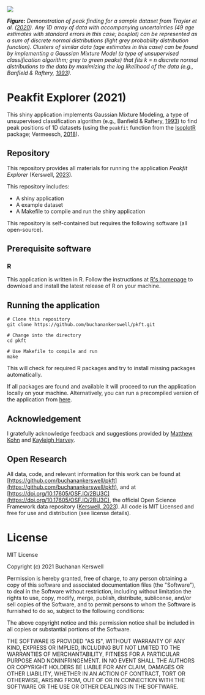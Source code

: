 ![](draft/assets/images/repo-banner.png)

***Figure:*** *Demonstration of peak finding for a sample dataset from Trayler et al. ([2020](https://pubs.geoscienceworld.org/gsa/gsabulletin/article/132/1-2/233/570826/An-improved-approach-to-age-modeling-in-deep-time?casa_token=FGSsojPXafwAAAAA%3aHwyxNEkzCmIkKK-IZ-ZsZxHaN9aKG78eQxBNSiJvCvve9TbXZLkw6quwXF8T2h4Ldxp45jI)). Any 1D array of data with accompanying uncertainties (49 age estimates with standard errors in this case; boxplot) can be represented as a sum of discrete normal distributions (light grey probability distribution function). Clusters of similar data (age estimates in this case) can be found by implementing a Gaussian Mixture Model (a type of unsupervised classification algorithm; grey to green peaks) that fits k = n discrete normal distributions to the data by maximizing the log likelihood of the data (e.g., Banfield & Raftery, [1993](https://www.jstor.org/stable/2532201?casa_token=KkfdXmTuw14AAAAA%3A-YxwRAH3gVUUtXa6ScpyNNGkgzHWZoY926LZHc4_2Qr-S1j3NuGez7hO5ABHNs1dlwek617wtKJurul8bZJnJCFrjsNPMP_oFRRurlZ8-2lMElPoxCWt)).*

# Peakfit Explorer (2021)

This shiny application implements Gaussian Mixture Modeling, a type of unsupervised classification algorithm (e.g., Banfield & Raftery, [1993](https://www.jstor.org/stable/2532201?casa_token=KkfdXmTuw14AAAAA%3A-YxwRAH3gVUUtXa6ScpyNNGkgzHWZoY926LZHc4_2Qr-S1j3NuGez7hO5ABHNs1dlwek617wtKJurul8bZJnJCFrjsNPMP_oFRRurlZ8-2lMElPoxCWt)) to find peak positions of 1D datasets (using the `peakfit` function from the [IsoplotR](https://github.com/pvermees/IsoplotR/) package; Vermeesch, [2018](https://www.sciencedirect.com/science/article/pii/S1674987118300835?via%3Dihub)).


## Repository

This repository provides all materials for running the application *Peakfit Explorer* (Kerswell, [2023](https://doi.org/10.17605/OSF.IO/2BU3C)).

This repository includes:

- A shiny application
- A example dataset
- A Makefile to compile and run the shiny application

This repository is self-contained but requires the following software (all open-source).

## Prerequisite software

### R

This application is written in R. Follow the instructions at [R's homepage](https://www.r-project.org) to download and install the latest release of R on your machine.

## Running the application

```
# Clone this repository
git clone https://github.com/buchanankerswell/pkft.git

# Change into the directory
cd pkft

# Use Makefile to compile and run
make
```

This will check for required R packages and try to install missing packages automatically.

If all packages are found and available it will proceed to run the application locally on your machine. Alternatively, you can run a precompiled version of the application from [here](https://kerswell.shinyapps.io/peak/).

## Acknowledgement

I gratefully acknowledge feedback and suggestions provided by [Matthew Kohn](https://scholar.google.com/citations?user=xSyB1KQAAAAJ&hl=en&oi=ao) and [Kayleigh Harvey](https://www.linkedin.com/in/kayleigh-harvey-phd-98471956).

## Open Research

All data, code, and relevant information for this work can be found at [https://github.com/buchanankerswell/pkft](https://github.com/buchanankerswell/pkft), and at [https://doi.org/10.17605/OSF.IO/2BU3C](https://doi.org/10.17605/OSF.IO/2BU3C), the official Open Science Framework data repository ([Kerswell, 2023](https://doi.org/10.17605/OSF.IO/2BU3C)). All code is MIT Licensed and free for use and distribution (see license details).

# License

MIT License

Copyright (c) 2021 Buchanan Kerswell

Permission is hereby granted, free of charge, to any person obtaining a copy
of this software and associated documentation files (the "Software"), to deal
in the Software without restriction, including without limitation the rights
to use, copy, modify, merge, publish, distribute, sublicense, and/or sell
copies of the Software, and to permit persons to whom the Software is
furnished to do so, subject to the following conditions:

The above copyright notice and this permission notice shall be included in all
copies or substantial portions of the Software.

THE SOFTWARE IS PROVIDED "AS IS", WITHOUT WARRANTY OF ANY KIND, EXPRESS OR
IMPLIED, INCLUDING BUT NOT LIMITED TO THE WARRANTIES OF MERCHANTABILITY,
FITNESS FOR A PARTICULAR PURPOSE AND NONINFRINGEMENT. IN NO EVENT SHALL THE
AUTHORS OR COPYRIGHT HOLDERS BE LIABLE FOR ANY CLAIM, DAMAGES OR OTHER
LIABILITY, WHETHER IN AN ACTION OF CONTRACT, TORT OR OTHERWISE, ARISING FROM,
OUT OF OR IN CONNECTION WITH THE SOFTWARE OR THE USE OR OTHER DEALINGS IN THE
SOFTWARE.